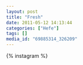 ```yaml
---
layout: post
title: "Fresh"
date: 2011-05-12 14:13:44
categories: ["Hefe"]
tags: []
media_id: "69885314_326209"
---
```


{% instagram %}
